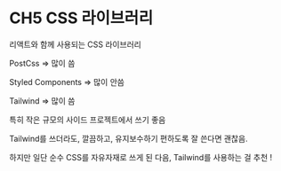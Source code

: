 # CH5 CSS 라이브러리

리액트와 함께 사용되는 CSS 라이브러리



PostCss => 많이 씀

Styled Components => 많이 안씀

Tailwind => 많이 씀

특히 작은 규모의 사이드 프로젝트에서 쓰기 좋음 



Tailwind를 쓰더라도, 깔끔하고, 유지보수하기 편하도록 잘 쓴다면 괜찮음.



하지만 일단 순수 CSS를 자유자재로 쓰게 된 다음, Tailwind를 사용하는 걸 추천 !

